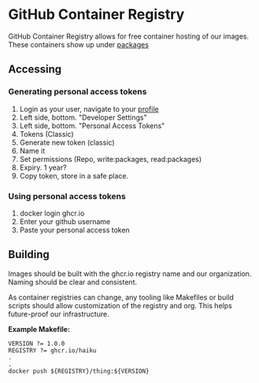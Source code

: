 # GitHub Container Registry

GitHub Container Registry allows for free container hosting of our images. These containers
show up under [packages](https://github.com/orgs/haiku/packages)

## Accessing

### Generating personal access tokens

1. Login as your user, navigate to your [profile](https://github.com/settings/profile)
2. Left side, bottom. "Developer Settings"
3. Left side, bottom. "Personal Access Tokens"
4. Tokens (Classic)
5. Generate new token (classic)
6. Name it
7. Set permissions (Repo, write:packages, read:packages)
8. Expiry. 1 year?
9. Copy token, store in a safe place.

### Using personal access tokens

1. docker login ghcr.io
2. Enter your github username
3. Paste your personal access token

## Building

Images should be built with the ghcr.io registry name and our organization.  Naming should
be clear and consistent.

As container registries can change, any tooling like Makefiles or build scripts should allow
customization of the registry and org. This helps future-proof our infrastructure.

**Example Makefile:**
```
VERSION ?= 1.0.0
REGISTRY ?= ghcr.io/haiku
.
.
docker push ${REGISTRY}/thing:${VERSION}
```
